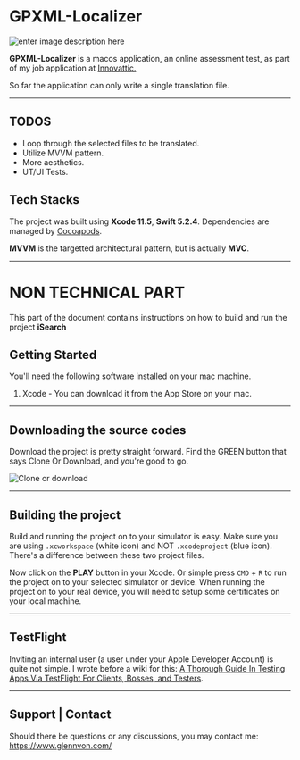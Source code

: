 # GPXML-Localizer

![enter image description here](https://i.imgur.com/2sIjukq.png)

****GPXML-Localizer**** is a macos application, an online assessment test, as part of my job application at [Innovattic.](https://www.innovattic.to/)

So far the application can only write a single translation file.

---

## TODOS
- Loop through the selected files to be translated.
- Utilize MVVM pattern.
- More aesthetics.
- UT/UI Tests.

## Tech Stacks

The project was built using **Xcode 11.5**, **Swift 5.2.4**. 
Dependencies are managed by [Cocoapods](https://cocoapods.org/).

**MVVM** is the targetted architectural pattern, but is actually **MVC**.

---
# NON TECHNICAL PART
This part of the document contains instructions on how to build and run the project **iSearch**

## Getting Started

You'll need the following software installed on your mac machine.

1. Xcode - You can download it from the App Store on your mac.

---

## Downloading the source codes

Download the project is pretty straight forward. Find the GREEN button that says Clone Or Download, and you're good to go.

![Clone or download](https://i.imgur.com/CZNfTCu.png)

---

## Building the project

Build and running the project on to your simulator is easy. Make sure you are using `.xcworkspace` (white icon) and NOT `.xcodeproject` (blue icon). 
There's a difference between these two project files.

Now click on the **PLAY** button in your Xcode. Or simple press `CMD` + `R` to run the project on to your selected simulator or device. When running the project on to your real device, you will need to setup some certificates on your local machine.

---

## TestFlight

Inviting an internal user (a user under your Apple Developer Account) is quite not simple. I wrote before a wiki for this:
[A Thorough Guide In Testing Apps Via TestFlight For Clients, Bosses, and Testers](https://github.com/glennposadas/TestFlight-Guide/wiki/A-Thorough-Guide-In-Testing-Apps-Via-TestFlight---For-Clients,-Bosses,-and-Testers).

---
## Support | Contact

Should there be questions or any discussions, you may contact me: https://www.glennvon.com/

